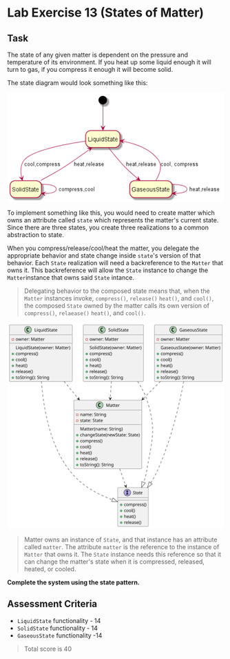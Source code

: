 # Lab Exercise 13 (States of Matter)

## Task

The state of any given matter is dependent on the pressure and temperature of its environment. If you heat up some liquid enough it will turn to gas, if you compress it enough it will become solid.

The state diagram would look something like this:

![state diagram example](https://raw.githubusercontent.com/HowDoIGitHelp/CMSC23MDNotes/master/Markdown%20Lecture%20Notes%20and%20Lab%20Exercises/uml/statediagramexample.png)

To implement something like this, you would need to create matter which owns an attribute called `state` which represents the matter's current state. Since there are three states, you create three realizations to a common abstraction to state. 

When you compress/release/cool/heat the matter, you delegate the appropriate behavior and state change inside `state`'s version of that behavior. Each `State` realization will need a backreference to the `Matter` that owns it. This backreference will allow the `State` instance to change the `Matter`instance that owns said `State` intance.

> Delegating behavior to the composed state means that, when the `Matter` instances invoke, `compress()`, `release()` `heat()`, and `cool()`, the composed `State` owned by the matter calls its own version of `compress()`, `relaease()` `heat()`, and `cool()`.

![state example](https://raw.githubusercontent.com/HowDoIGitHelp/CMSC23MDNotes/master/Markdown%20Lecture%20Notes%20and%20Lab%20Exercises/uml/umlOutputs/StatesOfMatter.svg)

> Matter owns an instance of `State`, and that instance has an attribute called `matter`. The attribute `matter`  is the reference to the instance of `Matter` that owns it. The `State` instance needs this reference so that it can change the matter's state when it is compressed, released, heated, or cooled.

**Complete the system using the state pattern.**

## Assessment Criteria

- `LiquidState` functionality - 14
- `SolidState` functionality - 14
- `GaseousState` functionality -14 

> Total score is 40